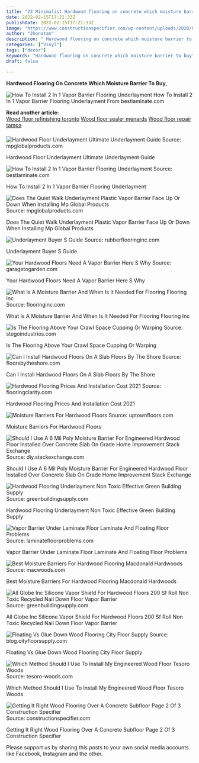 ```yaml
---
title: "23 Minimalist Hardwood flooring on concrete which moisture barrier to buy for Laminate Flooring"
date: 2022-02-15T17:21:33Z
publishDate: 2022-02-15T17:21:33Z
image: "https://www.constructionspecifier.com/wp-content/uploads/2020/01/iStock-515748898-Bucking.jpg"
author: "Jhonatan"
description: " Hardwood flooring on concrete which moisture barrier to buy"
categories: ["Vinyl"]
tags: ["decor"]
keywords: "Hardwood flooring on concrete which moisture barrier to buy"
draft: false

---
```

<!-- Head tag Code -->
**Hardwood Flooring On Concrete Which Moisture Barrier To Buy**, 

![How To Install 2 In 1 Vapor Barrier Flooring Underlayment](https://www.bestlaminate.com/blog/wp-content/uploads/2014/05/Step-6-2.jpg "How To Install 2 In 1 Vapor Barrier Flooring Underlayment")
How To Install 2 In 1 Vapor Barrier Flooring Underlayment From bestlaminate.com

**Read another article:**  
[Wood floor refinishing toronto](/wood-floor-refinishing-toronto/)
[Wood floor sealer menards](/wood-floor-sealer-menards/)
[Wood floor repair tampa](/wood-floor-repair-tampa/)




### 

 


![Hardwood Floor Underlayment Ultimate Underlayment Guide](https://www.mpglobalproducts.com/blog/wp-content/uploads/2019/04/quietwalk-plus-glue-installation.jpg "Hardwood Floor Underlayment Ultimate Underlayment Guide")
Source: mpglobalproducts.com

Hardwood Floor Underlayment Ultimate Underlayment Guide  

![How To Install 2 In 1 Vapor Barrier Flooring Underlayment](https://www.bestlaminate.com/blog/wp-content/uploads/2014/05/Step-6-2.jpg "How To Install 2 In 1 Vapor Barrier Flooring Underlayment")
Source: bestlaminate.com

How To Install 2 In 1 Vapor Barrier Flooring Underlayment  

![Does The Quiet Walk Underlayment Plastic Vapor Barrier Face Up Or Down When Installing Mp Global Products](https://www.mpglobalproducts.com/blog/wp-content/uploads/2018/08/vapor-barrier-facing-up.jpg "Does The Quiet Walk Underlayment Plastic Vapor Barrier Face Up Or Down When Installing Mp Global Products")
Source: mpglobalproducts.com

Does The Quiet Walk Underlayment Plastic Vapor Barrier Face Up Or Down When Installing Mp Global Products  

![Underlayment Buyer S Guide](https://assets.incstores.com/cms/buyers-guide/underlayment/all-underlayment/underlayment-1.jpg "Underlayment Buyer S Guide")
Source: rubberflooringinc.com

Underlayment Buyer S Guide  

![Your Hardwood Floors Need A Vapor Barrier Here S Why](https://garagetogarden.com/wp-content/uploads/2021/03/Hardwood-Vapor-Barrier.jpg "Your Hardwood Floors Need A Vapor Barrier Here S Why")
Source: garagetogarden.com

Your Hardwood Floors Need A Vapor Barrier Here S Why  

![What Is A Moisture Barrier And When Is It Needed For Flooring Flooring Inc](https://www.flooringinc.com/blog/wp-content/uploads/2020/11/Floormuffler.jpg "What Is A Moisture Barrier And When Is It Needed For Flooring Flooring Inc")
Source: flooringinc.com

What Is A Moisture Barrier And When Is It Needed For Flooring Flooring Inc  

![Is The Flooring Above Your Crawl Space Cupping Or Warping](https://www.stegoindustries.com/hubfs/Is_the_Flooring_Abover_Your_Crawl_Space_Cupping_or_Warping.png "Is The Flooring Above Your Crawl Space Cupping Or Warping")
Source: stegoindustries.com

Is The Flooring Above Your Crawl Space Cupping Or Warping  

![Can I Install Hardwood Floors On A Slab Floors By The Shore](https://www.floorsbytheshore.com/wp-content/uploads/Can-I-Install-Hardwood-Floors-on-a-Slab.jpg "Can I Install Hardwood Floors On A Slab Floors By The Shore")
Source: floorsbytheshore.com

Can I Install Hardwood Floors On A Slab Floors By The Shore  

![Hardwood Flooring Prices And Installation Cost 2021](https://www.flooringclarity.com/wp-content/uploads/2019/10/Hardwood-Cost-Banner-800x400.jpg "Hardwood Flooring Prices And Installation Cost 2021")
Source: flooringclarity.com

Hardwood Flooring Prices And Installation Cost 2021  

![Moisture Barriers For Hardwood Floors](http://www.uptownfloors.com/images/cut-visqueen.jpg "Moisture Barriers For Hardwood Floors")
Source: uptownfloors.com

Moisture Barriers For Hardwood Floors  

![Should I Use A 6 Mil Poly Moisture Barrier For Engineered Hardwood Floor Installed Over Concrete Slab On Grade Home Improvement Stack Exchange](https://i.stack.imgur.com/2X1P2.jpg "Should I Use A 6 Mil Poly Moisture Barrier For Engineered Hardwood Floor Installed Over Concrete Slab On Grade Home Improvement Stack Exchange")
Source: diy.stackexchange.com

Should I Use A 6 Mil Poly Moisture Barrier For Engineered Hardwood Floor Installed Over Concrete Slab On Grade Home Improvement Stack Exchange  

![Hardwood Flooring Underlayment Non Toxic Effective Green Building Supply](https://res.cloudinary.com/greenbuildingsupply/image/upload/f_auto,q_auto/img/cat/sustainable-flooring/hardwood/Category-Page-N-Quietwalk-RS.jpg "Hardwood Flooring Underlayment Non Toxic Effective Green Building Supply")
Source: greenbuildingsupply.com

Hardwood Flooring Underlayment Non Toxic Effective Green Building Supply  

![Vapor Barrier Under Laminate Floor Laminate And Floating Floor Problems](http://laminatefloorproblems.com/wp-content/uploads/2009/09/vapor-retarder.jpg "Vapor Barrier Under Laminate Floor Laminate And Floating Floor Problems")
Source: laminatefloorproblems.com

Vapor Barrier Under Laminate Floor Laminate And Floating Floor Problems  

![Best Moisture Barriers For Hardwood Flooring Macdonald Hardwoods](https://macwoods.com/wp-content/uploads/2017/07/water-wood-texture-rain-plank-leaf-762396-pxhere.com_.jpg "Best Moisture Barriers For Hardwood Flooring Macdonald Hardwoods")
Source: macwoods.com

Best Moisture Barriers For Hardwood Flooring Macdonald Hardwoods  

![All Globe Inc Silicone Vapor Shield For Hardwood Floors 200 Sf Roll Non Toxic Recycled Nail Down Floor Vapor Barrier](https://res.cloudinary.com/greenbuildingsupply/image/upload/f_auto,q_auto,c_pad,h_580,w_580/large/All-Globe-Silicone-Vapor-Barrier-Installation-57981-RS-2-LG.jpg "All Globe Inc Silicone Vapor Shield For Hardwood Floors 200 Sf Roll Non Toxic Recycled Nail Down Floor Vapor Barrier")
Source: greenbuildingsupply.com

All Globe Inc Silicone Vapor Shield For Hardwood Floors 200 Sf Roll Non Toxic Recycled Nail Down Floor Vapor Barrier  

![Floating Vs Glue Down Wood Flooring City Floor Supply](https://blog.cityfloorsupply.com/wp-content/uploads/2016/08/installing-engineered-hardwood-floor-over-substrate.jpg "Floating Vs Glue Down Wood Flooring City Floor Supply")
Source: blog.cityfloorsupply.com

Floating Vs Glue Down Wood Flooring City Floor Supply  

![Which Method Should I Use To Install My Engineered Wood Floor Tesoro Woods](https://i1.wp.com/tesoro-woods.com/wp-content/uploads/2019/03/how-to-choose-installation-method.jpg?fit=1200%2C600&amp;ssl=1&amp;w=640 "Which Method Should I Use To Install My Engineered Wood Floor Tesoro Woods")
Source: tesoro-woods.com

Which Method Should I Use To Install My Engineered Wood Floor Tesoro Woods  

![Getting It Right Wood Flooring Over A Concrete Subfloor Page 2 Of 3 Construction Specifier](https://www.constructionspecifier.com/wp-content/uploads/2020/01/iStock-515748898-Bucking.jpg "Getting It Right Wood Flooring Over A Concrete Subfloor Page 2 Of 3 Construction Specifier")
Source: constructionspecifier.com

Getting It Right Wood Flooring Over A Concrete Subfloor Page 2 Of 3 Construction Specifier  

Please support us by sharing this posts to your own social media accounts like Facebook, Instagram and the other.

